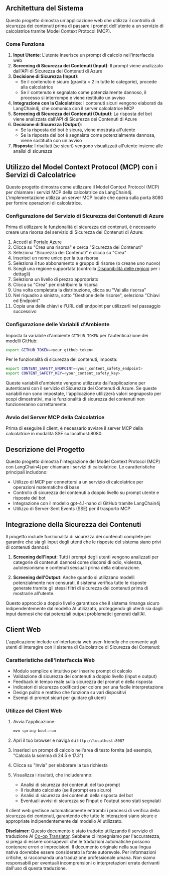<!--
CO_OP_TRANSLATOR_METADATA:
{
  "original_hash": "e5ea5e7582f70008ea9bec3b3820f20a",
  "translation_date": "2025-05-17T14:26:01+00:00",
  "source_file": "04-PracticalImplementation/samples/java/containerapp/README.md",
  "language_code": "it"
}
-->
## Architettura del Sistema

Questo progetto dimostra un'applicazione web che utilizza il controllo di sicurezza dei contenuti prima di passare i prompt dell'utente a un servizio di calcolatrice tramite Model Context Protocol (MCP).

### Come Funziona

1. **Input Utente**: L'utente inserisce un prompt di calcolo nell'interfaccia web
2. **Screening di Sicurezza dei Contenuti (Input)**: Il prompt viene analizzato dall'API di Sicurezza dei Contenuti di Azure
3. **Decisione di Sicurezza (Input)**:
   - Se il contenuto è sicuro (gravità < 2 in tutte le categorie), procede alla calcolatrice
   - Se il contenuto è segnalato come potenzialmente dannoso, il processo si interrompe e viene restituito un avviso
4. **Integrazione con la Calcolatrice**: I contenuti sicuri vengono elaborati da LangChain4j, che comunica con il server calcolatrice MCP
5. **Screening di Sicurezza dei Contenuti (Output)**: La risposta del bot viene analizzata dall'API di Sicurezza dei Contenuti di Azure
6. **Decisione di Sicurezza (Output)**:
   - Se la risposta del bot è sicura, viene mostrata all'utente
   - Se la risposta del bot è segnalata come potenzialmente dannosa, viene sostituita con un avviso
7. **Risposta**: I risultati (se sicuri) vengono visualizzati all'utente insieme alle analisi di sicurezza

## Utilizzo del Model Context Protocol (MCP) con i Servizi di Calcolatrice

Questo progetto dimostra come utilizzare il Model Context Protocol (MCP) per chiamare i servizi MCP della calcolatrice da LangChain4j. L'implementazione utilizza un server MCP locale che opera sulla porta 8080 per fornire operazioni di calcolatrice.

### Configurazione del Servizio di Sicurezza dei Contenuti di Azure

Prima di utilizzare le funzionalità di sicurezza dei contenuti, è necessario creare una risorsa del servizio di Sicurezza dei Contenuti di Azure:

1. Accedi al [Portale Azure](https://portal.azure.com)
2. Clicca su "Crea una risorsa" e cerca "Sicurezza dei Contenuti"
3. Seleziona "Sicurezza dei Contenuti" e clicca su "Crea"
4. Inserisci un nome unico per la tua risorsa
5. Seleziona il tuo abbonamento e gruppo di risorse (o creane uno nuovo)
6. Scegli una regione supportata (controlla [Disponibilità delle regioni](https://azure.microsoft.com/en-us/global-infrastructure/services/?products=cognitive-services) per i dettagli)
7. Seleziona un livello di prezzo appropriato
8. Clicca su "Crea" per distribuire la risorsa
9. Una volta completata la distribuzione, clicca su "Vai alla risorsa"
10. Nel riquadro a sinistra, sotto "Gestione delle risorse", seleziona "Chiavi ed Endpoint"
11. Copia una delle chiavi e l'URL dell'endpoint per utilizzarli nel passaggio successivo

### Configurazione delle Variabili d'Ambiente

Imposta la variabile d'ambiente `GITHUB_TOKEN` per l'autenticazione dei modelli GitHub:
```sh
export GITHUB_TOKEN=<your_github_token>
```

Per le funzionalità di sicurezza dei contenuti, imposta:
```sh
export CONTENT_SAFETY_ENDPOINT=<your_content_safety_endpoint>
export CONTENT_SAFETY_KEY=<your_content_safety_key>
```

Queste variabili d'ambiente vengono utilizzate dall'applicazione per autenticarsi con il servizio di Sicurezza dei Contenuti di Azure. Se queste variabili non sono impostate, l'applicazione utilizzerà valori segnaposto per scopi dimostrativi, ma le funzionalità di sicurezza dei contenuti non funzioneranno correttamente.

### Avvio del Server MCP della Calcolatrice

Prima di eseguire il client, è necessario avviare il server MCP della calcolatrice in modalità SSE su localhost:8080.

## Descrizione del Progetto

Questo progetto dimostra l'integrazione del Model Context Protocol (MCP) con LangChain4j per chiamare i servizi di calcolatrice. Le caratteristiche principali includono:

- Utilizzo di MCP per connettersi a un servizio di calcolatrice per operazioni matematiche di base
- Controllo di sicurezza dei contenuti a doppio livello su prompt utente e risposte del bot
- Integrazione con il modello gpt-4.1-nano di GitHub tramite LangChain4j
- Utilizzo di Server-Sent Events (SSE) per il trasporto MCP

## Integrazione della Sicurezza dei Contenuti

Il progetto include funzionalità di sicurezza dei contenuti complete per garantire che sia gli input degli utenti che le risposte del sistema siano privi di contenuti dannosi:

1. **Screening dell'Input**: Tutti i prompt degli utenti vengono analizzati per categorie di contenuti dannosi come discorsi di odio, violenza, autolesionismo e contenuti sessuali prima della elaborazione.

2. **Screening dell'Output**: Anche quando si utilizzano modelli potenzialmente non censurati, il sistema verifica tutte le risposte generate tramite gli stessi filtri di sicurezza dei contenuti prima di mostrarle all'utente.

Questo approccio a doppio livello garantisce che il sistema rimanga sicuro indipendentemente dal modello AI utilizzato, proteggendo gli utenti sia dagli input dannosi che dai potenziali output problematici generati dall'AI.

## Client Web

L'applicazione include un'interfaccia web user-friendly che consente agli utenti di interagire con il sistema di Calcolatrice di Sicurezza dei Contenuti:

### Caratteristiche dell'Interfaccia Web

- Modulo semplice e intuitivo per inserire prompt di calcolo
- Validazione di sicurezza dei contenuti a doppio livello (input e output)
- Feedback in tempo reale sulla sicurezza del prompt e della risposta
- Indicatori di sicurezza codificati per colore per una facile interpretazione
- Design pulito e reattivo che funziona su vari dispositivi
- Esempi di prompt sicuri per guidare gli utenti

### Utilizzo del Client Web

1. Avvia l'applicazione:
   ```sh
   mvn spring-boot:run
   ```

2. Apri il tuo browser e naviga su `http://localhost:8087`

3. Inserisci un prompt di calcolo nell'area di testo fornita (ad esempio, "Calcola la somma di 24.5 e 17.3")

4. Clicca su "Invia" per elaborare la tua richiesta

5. Visualizza i risultati, che includeranno:
   - Analisi di sicurezza dei contenuti del tuo prompt
   - Il risultato calcolato (se il prompt era sicuro)
   - Analisi di sicurezza dei contenuti della risposta del bot
   - Eventuali avvisi di sicurezza se l'input o l'output sono stati segnalati

Il client web gestisce automaticamente entrambi i processi di verifica della sicurezza dei contenuti, garantendo che tutte le interazioni siano sicure e appropriate indipendentemente dal modello AI utilizzato.

**Disclaimer**:
Questo documento è stato tradotto utilizzando il servizio di traduzione AI [Co-op Translator](https://github.com/Azure/co-op-translator). Sebbene ci impegniamo per l'accuratezza, si prega di essere consapevoli che le traduzioni automatiche possono contenere errori o imprecisioni. Il documento originale nella sua lingua nativa dovrebbe essere considerato la fonte autorevole. Per informazioni critiche, si raccomanda una traduzione professionale umana. Non siamo responsabili per eventuali incomprensioni o interpretazioni errate derivanti dall'uso di questa traduzione.